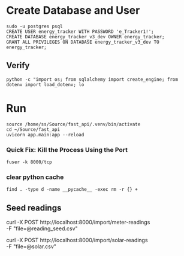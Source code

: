 # Create Database and User
```
sudo -u postgres psql
CREATE USER energy_tracker WITH PASSWORD 'e_Tracker1!';
CREATE DATABASE energy_tracker_v3_dev OWNER energy_tracker;
GRANT ALL PRIVILEGES ON DATABASE energy_tracker_v3_dev TO energy_tracker;
```
## Verify
```
python -c "import os; from sqlalchemy import create_engine; from dotenv import load_dotenv; lo
```
# Run
```
source /home/ss/Source/fast_api/.venv/bin/activate
cd ~/Source/fast_api
uvicorn app.main:app --reload
```
### Quick Fix: Kill the Process Using the Port
```
fuser -k 8000/tcp

```
### clear python cache
```
find . -type d -name __pycache__ -exec rm -r {} +
```

## Seed readings

curl -X POST http://localhost:8000/import/meter-readings \
  -F "file=@reading_seed.csv"

curl -X POST http://localhost:8000/import/solar-readings \
  -F "file=@solar.csv"
